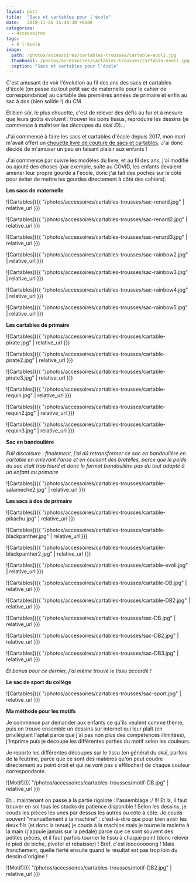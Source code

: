 ```yaml
---
layout: post
title:  "Sacs et cartables pour l'école"
date:   2018-11-26 15:48:30 +0100
categories: 
  - Accessoires
tags: 
  - A l'école
image:
  path: /photos/accessoires/cartables-trousses/cartable-evoli.jpg
  thumbnail: /photos/accessoires/cartables-trousses/cartable-evoli.jpg
  caption: "Sacs et cartables pour l'école"
---
```


C'est amusant de voir l'évolution au fil des ans des sacs et cartables d'école (on passe du tout petit sac de maternelle pour le cahier de correspondance) au cartable des premières années de primaire et enfin au sac à dos (bien solide !) du CM. 

Et bien sûr, le plus chouette, c'est de relever des défis au fur et à mesure que leurs goûts évoluent : trouver les bons tissus, reproduire les dessins (je commence à maîtriser les découpes du skaï :D)... 

<!-- more -->

J'ai commencé à faire les sacs et cartables d'école depuis 2017, mon mari m'avait offert un [chouette livre de couture de sacs et cartables](https://www.mapetitemercerie.com/en/library/56902-book-cartables-et-sacs-a-dos.html). J'ai donc décidé de m'amuser un peu en faisant plaisir aux enfants !

J'ai commencé par suivre les modèles du livre, et au fil des ans, j'ai modifié ou ajouté des choses (par exemple, suite au COVID, les enfants devaient amener leur propre gourde à l'école, donc j'ai fait des poches sur le côté pour éviter de mettre les gourdes directement à côté des cahiers).

**Les sacs de maternelle**

![Cartables]({{ "/photos/accessoires/cartables-trousses/sac-renard.jpg" | relative_url }})

![Cartables]({{ "/photos/accessoires/cartables-trousses/sac-renard2.jpg" | relative_url }})

![Cartables]({{ "/photos/accessoires/cartables-trousses/sac-renard3.jpg" | relative_url }})

![Cartables]({{ "/photos/accessoires/cartables-trousses/sac-rainbow2.jpg" | relative_url }})

![Cartables]({{ "/photos/accessoires/cartables-trousses/sac-rainbow3.jpg" | relative_url }})

![Cartables]({{ "/photos/accessoires/cartables-trousses/sac-rainbow4.jpg" | relative_url }})

![Cartables]({{ "/photos/accessoires/cartables-trousses/sac-rainbow5.jpg" | relative_url }})


**Les cartables de primaire**

![Cartables]({{ "/photos/accessoires/cartables-trousses/cartable-pirate.jpg" | relative_url }})

![Cartables]({{ "/photos/accessoires/cartables-trousses/cartable-pirate2.jpg" | relative_url }})

![Cartables]({{ "/photos/accessoires/cartables-trousses/cartable-pirate3.jpg" | relative_url }})

![Cartables]({{ "/photos/accessoires/cartables-trousses/cartable-requin.jpg" | relative_url }})

![Cartables]({{ "/photos/accessoires/cartables-trousses/cartable-requin2.jpg" | relative_url }})

![Cartables]({{ "/photos/accessoires/cartables-trousses/cartable-requin3.jpg" | relative_url }})


**Sac en bandoulière**

_Full discolsure : finalement, j'ai dû retransformer ce sac en bandoulière en cartable en enlevant l'anse et en cousant des bretelles, parce que le poids du sac était trop lourd et donc le format bandoulière pas du tout adapté à un enfant au primaire_

![Cartables]({{ "/photos/accessoires/cartables-trousses/cartable-salameche2.jpg" | relative_url }})


**Les sacs à dos de primaire**

![Cartables]({{ "/photos/accessoires/cartables-trousses/cartable-pikachu.jpg" | relative_url }})

![Cartables]({{ "/photos/accessoires/cartables-trousses/cartable-blackpanther.jpg" | relative_url }})

![Cartables]({{ "/photos/accessoires/cartables-trousses/cartable-blackpanther2.jpg" | relative_url }})

![Cartables]({{ "/photos/accessoires/cartables-trousses/cartable-evoli.jpg" | relative_url }})

![Cartables]({{ "/photos/accessoires/cartables-trousses/cartable-DB.jpg" | relative_url }})

![Cartables]({{ "/photos/accessoires/cartables-trousses/cartable-DB2.jpg" | relative_url }})

![Cartables]({{ "/photos/accessoires/cartables-trousses/sac-DB.jpg" | relative_url }})

![Cartables]({{ "/photos/accessoires/cartables-trousses/sac-DB2.jpg" | relative_url }})

![Cartables]({{ "/photos/accessoires/cartables-trousses/sac-DB3.jpg" | relative_url }})

_Et bonus pour ce dernier, j'ai même trouvé le tissu accordé !_


**Le sac de sport du collège**

![Cartables]({{ "/photos/accessoires/cartables-trousses/sac-sport.jpg" | relative_url }})

**Ma méthode pour les motifs**

Je commence par demander aux enfants ce qu'ils veulent comme thème, puis on trouve ensemble un dessins sur internet qui leur plaît (en privilégiant l'aplat parce que j'ai pas non plus des compétences illimitées), j'imprime puis je découpe les différentes parties du motif selon les couleurs. 

Je reporte les différentes découpes sur le tissu (en général du skaï, parfois de la feutrine, parce que ce sont des matières qu'on peut coudre directement au point droit et qui ne vont pas s'effilocher) de chaque couleur correspondante. 

![Motif]({{ "/photos/accessoires/cartables-trousses/motif-DB.jpg" | relative_url }})

Et... maintenant on passe à la partie rigolote : l'assemblage :/ !!! Et là, il faut trouver en soi tous les stocks de patience disponible ! Selon les dessins, je couds les pièces les unes par dessus les autres ou côte à côte. Je couds souvent "manuellement à la machine" : c'est-à-dire que pour bien avoir les deux fils (et donc la tenue) je couds à la machine mais je tourne la molette à la main (j'appuie jamais sur la pédale) parce que ce sont souvent des petites pièces, et il faut parfois tourner le tissu à chaque point (donc relever le pied de biche, pivoter et rebaisser) ! Bref, c'est loooooooong ! Mais franchement, quelle fierté ensuite quand le résultat est pas trop loin du dessin d'origine !

![Motif]({{ "/photos/accessoires/cartables-trousses/motif-DB2.jpg" | relative_url }})